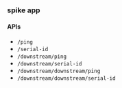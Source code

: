 ### spike app

#### APIs
- `/ping`
- `/serial-id`
- `/downstream/ping`
- `/downstream/serial-id`
- `/downstream/downstream/ping`
- `/downstream/downstream/serial-id`

